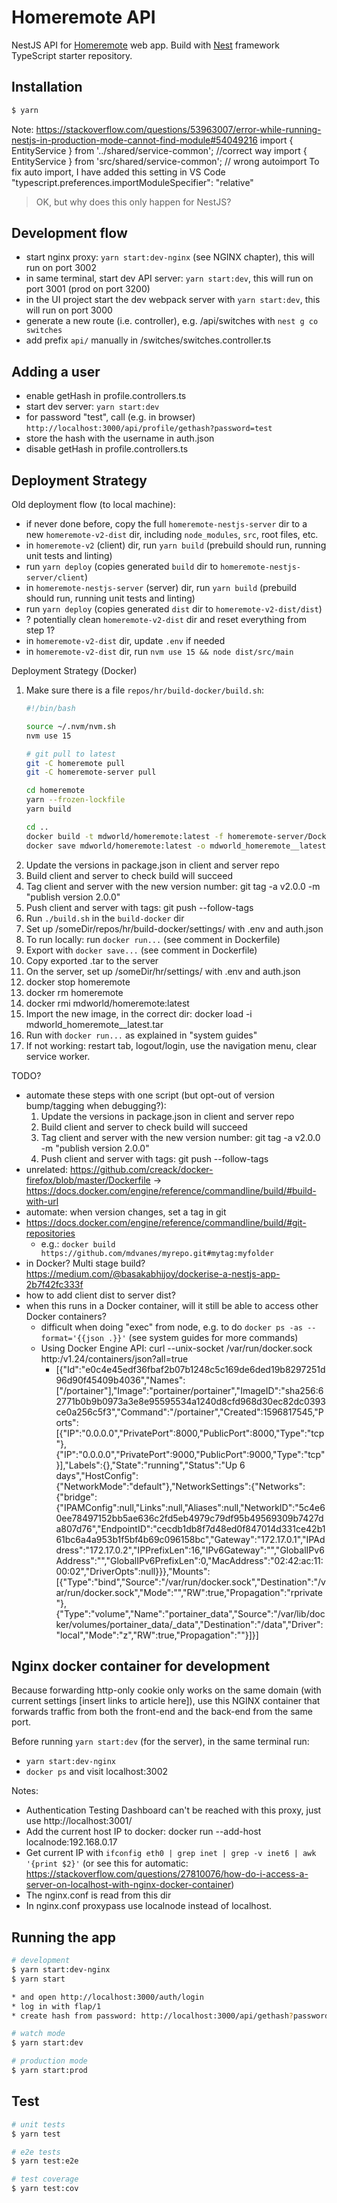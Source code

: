 # Homeremote API

NestJS API for [Homeremote](https://github.com/mdvanes/homeremote) web app.
Build with [Nest](https://github.com/nestjs/nest) framework TypeScript starter repository.

## Installation

```bash
$ yarn
```

Note:
https://stackoverflow.com/questions/53963007/error-while-running-nestjs-in-production-mode-cannot-find-module#54049216
import { EntityService } from '../shared/service-common'; //correct way
import { EntityService } from 'src/shared/service-common'; // wrong autoimport
To fix auto import, I have added this setting in VS Code 
"typescript.preferences.importModuleSpecifier": "relative"
> OK, but why does this only happen for NestJS?

## Development flow

* start nginx proxy: `yarn start:dev-nginx` (see NGINX chapter), this will run on port 3002
* in same terminal, start dev API server: `yarn start:dev`, this will run on port 3001 (prod on port 3200)
* in the UI project start the dev webpack server with `yarn start:dev`, this will run on port 3000
* generate a new route (i.e. controller), e.g. /api/switches with `nest g co switches`
* add prefix `api/` manually in /switches/switches.controller.ts

## Adding a user

* enable getHash in profile.controllers.ts
* start dev server: `yarn start:dev`
* for password "test", call (e.g. in browser) `http://localhost:3000/api/profile/gethash?password=test`
* store the hash with the username in auth.json
* disable getHash in profile.controllers.ts

## Deployment Strategy

Old deployment flow (to local machine):

* if never done before, copy the full `homeremote-nestjs-server` dir to a new `homeremote-v2-dist` dir, including `node_modules`, `src`, root files, etc.
* in `homeremote-v2` (client) dir, run `yarn build` (prebuild should run, running unit tests and linting)
* run `yarn deploy` (copies generated `build` dir to `homeremote-nestjs-server/client`)
* in `homeremote-nestjs-server` (server) dir, run `yarn build` (prebuild should run, running unit tests and linting)
* run `yarn deploy` (copies generated `dist` dir to `homeremote-v2-dist/dist`)
* ? potentially clean `homeremote-v2-dist` dir and reset everything from step 1?
* in `homeremote-v2-dist` dir, update `.env` if needed
* in `homeremote-v2-dist` dir, run `nvm use 15 && node dist/src/main`

Deployment Strategy (Docker)

1. Make sure there is a file `repos/hr/build-docker/build.sh`:
    ```bash
    #!/bin/bash

    source ~/.nvm/nvm.sh
    nvm use 15

    # git pull to latest
    git -C homeremote pull
    git -C homeremote-server pull

    cd homeremote
    yarn --frozen-lockfile
    yarn build

    cd ..
    docker build -t mdworld/homeremote:latest -f homeremote-server/Dockerfile .
    docker save mdworld/homeremote:latest -o mdworld_homeremote__latest.tar
    ```
1. Update the versions in package.json in client and server repo
1. Build client and server to check build will succeed
1. Tag client and server with the new version number: git tag -a v2.0.0 -m "publish version 2.0.0"
1. Push client and server with tags: git push --follow-tags
1. Run `./build.sh` in the `build-docker` dir
1. Set up /someDir/repos/hr/build-docker/settings/ with .env and auth.json
1. To run locally: run `docker run...` (see comment in Dockerfile)
1. Export with `docker save...` (see comment in Dockerfile)
1. Copy exported .tar to the server
1. On the server, set up /someDir/hr/settings/ with .env and auth.json
1. docker stop homeremote
1. docker rm homeremote
1. docker rmi mdworld/homeremote:latest
1. Import the new image, in the correct dir: docker load -i mdworld_homeremote__latest.tar
1. Run with `docker run...` as explained in "system guides"
1. If not working: restart tab, logout/login, use the navigation menu, clear service worker.

TODO?

* automate these steps with one script (but opt-out of version bump/tagging when debugging?):
    1. Update the versions in package.json in client and server repo
    1. Build client and server to check build will succeed
    1. Tag client and server with the new version number: git tag -a v2.0.0 -m "publish version 2.0.0"
    1. Push client and server with tags: git push --follow-tags
* unrelated: https://github.com/creack/docker-firefox/blob/master/Dockerfile -> https://docs.docker.com/engine/reference/commandline/build/#build-with-url
* automate: when version changes, set a tag in git
* https://docs.docker.com/engine/reference/commandline/build/#git-repositories
    * e.g.: `docker build https://github.com/mdvanes/myrepo.git#mytag:myfolder`
* in Docker? Multi stage build? https://medium.com/@basakabhijoy/dockerise-a-nestjs-app-2b7f42fc333f
* how to add client dist to server dist?
* when this runs in a Docker container, will it still be able to access other Docker containers?
    * difficult when doing "exec" from node, e.g. to do `docker ps -as --format='{{json .}}'` (see system guides for more commands)
    * Using Docker Engine API: curl --unix-socket /var/run/docker.sock http:/v1.24/containers/json?all=true
        * [{"Id":"e0c4e45edf36fbaf2b07b1248c5c169de6ded19b8297251d96d90f45409b4036","Names":["/portainer"],"Image":"portainer/portainer","ImageID":"sha256:62771b0b9b0973a3e8e95595534a1240d8cfd968d30ec82dc0393ce0a256c5f3","Command":"/portainer","Created":1596817545,"Ports":[{"IP":"0.0.0.0","PrivatePort":8000,"PublicPort":8000,"Type":"tcp"},{"IP":"0.0.0.0","PrivatePort":9000,"PublicPort":9000,"Type":"tcp"}],"Labels":{},"State":"running","Status":"Up 6 days","HostConfig":{"NetworkMode":"default"},"NetworkSettings":{"Networks":{"bridge":{"IPAMConfig":null,"Links":null,"Aliases":null,"NetworkID":"5c4e60ee78497152bb5ae636c2fd5eb4979c79df95b49569309b7427da807d76","EndpointID":"cecdb1db8f7d48ed0f847014d331ce42b161bc6a4a953b1f5bf4b69c096158bc","Gateway":"172.17.0.1","IPAddress":"172.17.0.2","IPPrefixLen":16,"IPv6Gateway":"","GlobalIPv6Address":"","GlobalIPv6PrefixLen":0,"MacAddress":"02:42:ac:11:00:02","DriverOpts":null}}},"Mounts":[{"Type":"bind","Source":"/var/run/docker.sock","Destination":"/var/run/docker.sock","Mode":"","RW":true,"Propagation":"rprivate"},{"Type":"volume","Name":"portainer_data","Source":"/var/lib/docker/volumes/portainer_data/_data","Destination":"/data","Driver":"local","Mode":"z","RW":true,"Propagation":""}]}]

## Nginx docker container for development

Because forwarding http-only cookie only works on the same domain (with current settings [insert links to article here]), use this NGINX container
that forwards traffic from both the front-end and the back-end from the same port.

Before running `yarn start:dev` (for the server), in the same terminal run:

* `yarn start:dev-nginx`
* `docker ps` and visit localhost:3002

Notes:

* Authentication Testing Dashboard can't be reached with this proxy, just use http://localhost:3001/
* Add the current host IP to docker: docker run --add-host localnode:192.168.0.17
* Get current IP with `ifconfig eth0 | grep inet | grep -v inet6 | awk '{print $2}'` (or see this for automatic: https://stackoverflow.com/questions/27810076/how-do-i-access-a-server-on-localhost-with-nginx-docker-container)
* The nginx.conf is read from this dir
* In nginx.conf proxypass use localnode instead of localhost.

## Running the app

```bash
# development
$ yarn start:dev-nginx
$ yarn start

* and open http://localhost:3000/auth/login
* log in with flap/1
* create hash from password: http://localhost:3000/api/gethash?password=test

# watch mode
$ yarn start:dev

# production mode
$ yarn start:prod
```

## Test

```bash
# unit tests
$ yarn test

# e2e tests
$ yarn test:e2e

# test coverage
$ yarn test:cov
```
